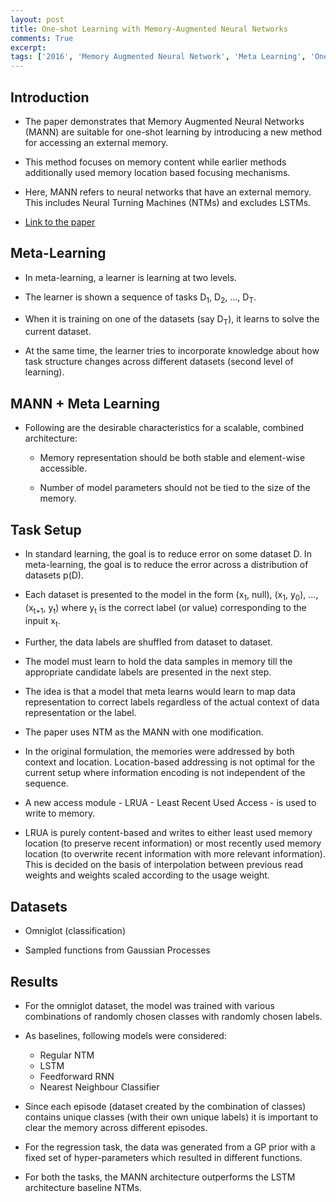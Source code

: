 ```yaml
---
layout: post
title: One-shot Learning with Memory-Augmented Neural Networks
comments: True
excerpt: 
tags: ['2016', 'Memory Augmented Neural Network', 'Meta Learning', 'One shot learning', AI, MANN, Memory]
---
```


## Introduction

* The paper demonstrates that Memory Augmented Neural Networks (MANN) are suitable for one-shot learning by introducing a new method for accessing an external memory.

* This method focuses on memory content while earlier methods additionally used memory location based focusing mechanisms.

* Here, MANN refers to neural networks that have an external memory. This includes Neural Turning Machines (NTMs) and excludes LSTMs.

* [Link to the paper](https://arxiv.org/abs/1605.06065)

## Meta-Learning

* In meta-learning, a learner is learning at two levels.

* The learner is shown a sequence of tasks D<sub>1</sub>, D<sub>2</sub>, ..., D<sub>T</sub>.

* When it is training on one of the datasets (say D<sub>T</sub>), it learns to solve the current dataset.

* At the same time, the learner tries to incorporate knowledge about how task structure changes across different datasets (second level of learning).

## MANN + Meta Learning

* Following are the desirable characteristics for a scalable, combined architecture:

    * Memory representation should be both stable and element-wise accessible.

    * Number of model parameters should not be tied to the size of the memory.

## Task Setup

* In standard learning, the goal is to reduce error on some dataset D. In meta-learning, the goal is to reduce the error across a distribution of datasets p(D).

* Each dataset is presented to the model in the form (x<sub>1</sub>, null), (x<sub>1</sub>, y<sub>0</sub>), ..., (x<sub>t+1</sub>, y<sub>t</sub>) where y<sub>t</sub> is the correct label (or value) corresponding to the inpuit x<sub>t</sub>.

* Further, the data labels are shuffled from dataset to dataset.

* The model must learn to hold the data samples in memory till the appropriate candidate labels are presented in the next step.

* The idea is that a model that meta learns would learn to map data representation to correct labels regardless of the actual context of data representation or the label.

* The paper uses NTM as the MANN with one modification.

* In the original formulation, the memories were addressed by both context and location. Location-based addressing is not optimal for the current setup where information encoding is not independent of the sequence.

* A new access module - LRUA - Least Recent Used Access - is used to write to memory.

* LRUA is purely content-based and writes to either least used memory location (to preserve recent information) or most recently used memory location (to overwrite recent information with more relevant information). This is decided on the basis of interpolation between previous read weights and weights scaled according to the usage weight.

## Datasets

* Omniglot (classification)

* Sampled functions from Gaussian Processes

## Results

* For the omniglot dataset, the model was trained with various combinations of randomly chosen classes with randomly chosen labels.

* As baselines, following models were considered:

    * Regular NTM
    * LSTM
    * Feedforward RNN
    * Nearest Neighbour Classifier

* Since each episode (dataset created by the combination of classes) contains unique classes (with their own unique labels) it is important to clear the memory across different episodes.

* For the regression task, the data was generated from a GP prior with a fixed set of hyper-parameters which resulted in different functions.

* For both the tasks, the MANN architecture outperforms the LSTM architecture baseline NTMs.

